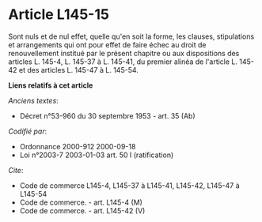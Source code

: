 # Article L145-15

Sont nuls et de nul effet, quelle qu'en soit la forme, les clauses, stipulations et arrangements qui ont pour effet de faire
échec au droit de renouvellement institué par le présent chapitre ou aux dispositions des articles L. 145-4, L. 145-37 à L.
145-41, du premier alinéa de l'article L. 145-42 et des articles L. 145-47 à L. 145-54.

**Liens relatifs à cet article**

_Anciens textes_:

  - Décret n°53-960 du 30 septembre 1953 - art. 35 (Ab)

_Codifié par_:

  - Ordonnance 2000-912 2000-09-18
  - Loi n°2003-7 2003-01-03 art. 50 I (ratification)

_Cite_:

  - Code de commerce L145-4, L145-37 à L145-41, L145-42, L145-47 à L145-54
  - Code de commerce. - art. L145-4 (M)
  - Code de commerce. - art. L145-42 (V)
